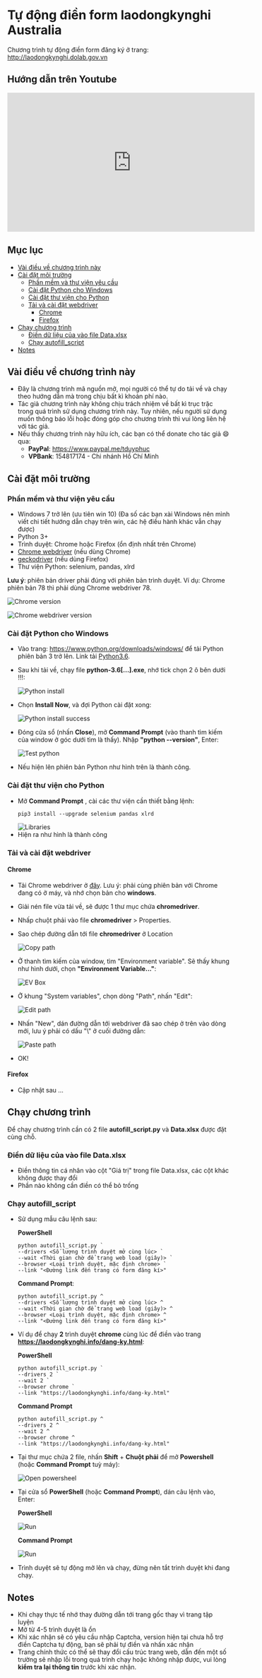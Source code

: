 # Tự động điền form laodongkynghi Australia
Chương trình tự động điền form đăng ký ở trang: http://laodongkynghi.dolab.gov.vn

## Hướng dẫn trên Youtube

<iframe width="560" height="315" src="https://www.youtube.com/embed/cnBs1_ZaP_8" frameborder="0" allow="accelerometer; autoplay; encrypted-media; gyroscope; picture-in-picture" allowfullscreen></iframe>

## Mục lục

* [Vài điều về chương trình này](#abouts)
* [Cài đặt môi trường](#env-setups)
  * [Phần mềm và thư viện yêu cầu](#prerequisites)
  * [Cài đặt Python cho Windows](#python-wins)
  * [Cài đặt thư viện cho Python](#python-libs)
  * [Tải và cài đặt webdriver](#webdriver)
    * [Chrome](#webdriver-chrome)
    * [Firefox](#webdriver-ff)
* [Chạy chương trình](#usage)
  * [Điền dữ liệu của vào file Data.xlsx](#fill-data)
  * [Chạy autofill_script](#run-script)
* [Notes](#notes)

<a name="abouts"></a>

## Vài điều về chương trình này
* Đây là chương trình mã nguồn mở, mọi người có thể tự do tải về và chạy theo hướng dẫn mà trong chịu bất kì khoản phí nào.
* Tác giả chương trình này không chịu trách nhiệm về bất kì trục trặc trong quá trình sử dụng chương trình này. Tuy nhiên, nếu người sử dụng muốn thông báo lỗi hoặc đóng góp cho chương trình thì vui lòng liên hệ với tác giả.
* Nếu thấy chương trình này hữu ích, các bạn có thể donate cho tác giả :smile: qua:
    * __PayPal__: https://www.paypal.me/tduyphuc
    * __VPBank__: 154817174 - Chi nhánh Hồ Chí Minh

<a name="env-setups"></a>

## Cài đặt môi trường
<a name="prerequisites"></a>

### Phần mềm và thư viện yêu cầu
* Windows 7 trở lên (ưu tiên win 10) (Đa số các bạn xài Windows nên mình viết chi tiết hướng dẫn chạy trên win, các hệ điều hành khác vẫn chạy được)
* Python 3+
* Trình duyệt: Chrome hoặc Firefox (ổn định nhất trên Chrome)
* [Chrome webdriver](https://chromedriver.chromium.org/downloads) (nếu dùng Chrome)
* [geckodriver](https://github.com/mozilla/geckodriver/releases) (nếu dùng Firefox)
* Thư viện Python: selenium, pandas, xlrd

__Lưu ý__: phiên bản driver phải đúng với phiên bản trình duyệt. Ví dụ: Chrome phiên bản 78 thì phải dùng Chrome webdriver 78.

![Chrome version](images/chrome_version.png)

![Chrome webdriver version](images/chrome_wd_version.png)

<a name="python-wins"></a>

### Cài đặt Python cho Windows
* Vào trang: https://www.python.org/downloads/windows/ để tải Python phiên bản 3 trở lên. Link tải [Python3.6](https://www.python.org/ftp/python/3.6.8/python-3.6.8-amd64.exe).
* Sau khi tải về, chạy file __python-3.6[...].exe__, nhớ tick chọn 2 ô bên dưới !!!:

    ![Python install](images/python_ins.png)
* Chọn __Install Now__, và đợi Python cài đặt xong:

    ![Python install success](images/python_ins_success.png)
* Đóng cửa sổ (nhấn __Close__), mở __Command Prompt__ (vào thanh tìm kiếm của window ở góc dưới tìm là thấy). Nhập __"python --version"__, Enter:

    ![Test python](images/test_python.png)
* Nếu hiện lên phiên bản Python như hình trên là thành công.

<a name="python-libs"></a>

### Cài đặt thư viện cho Python
* Mở __Command Prompt__ , cài các thư viện cần thiết bằng lệnh:
    ```
    pip3 install --upgrade selenium pandas xlrd
    ```
    ![Libraries](images/libraries.png)
* Hiện ra như hình là thành công

<a name="webdriver"></a>

### Tải và cài đặt webdriver

<a name="webdriver-chrome"></a>

#### Chrome
* Tải Chrome webdriver ở [đây](https://chromedriver.chromium.org/downloads). Lưu ý: phải cùng phiên bản với Chrome đang có ở máy, và nhớ chọn bản cho __windows__.
* Giải nén file vừa tải về, sẽ được 1 thư mục chứa __chromedriver__.
* Nhấp chuột phải vào file __chromedriver__ > Properties.
* Sao chép đường dẫn tới file __chromedriver__ ở Location

    ![Copy path](images/copy_path.png)

* Ở thanh tìm kiếm của window, tìm "Environment variable". Sẽ thấy khung như hình dưới, chọn __"Environment Variable..."__:

    ![EV Box](images/ev_box.png)
* Ở khung "System variables", chọn dòng "Path", nhấn "Edit":
    
    ![Edit path](images/edit_path.png)
* Nhấn "New", dán đường dẫn tới webdriver đã sao chép ở trên vào dòng mới, lưu ý phải có dấu "\\" ở cuối đường dẫn:

    ![Paste path](images/paste_path.png)
* OK!

<a name="webdriver-ff"></a>

#### Firefox
* Cập nhật sau ...

<a name="usage"></a>

## Chạy chương trình
Để chạy chương trình cần có 2 file __autofill_script.py__ và __Data.xlsx__ được đặt cùng chỗ.

<a name="fill-data"></a>

### Điền dữ liệu của vào file Data.xlsx
* Điền thông tin cá nhân vào cột "Giá trị" trong file Data.xlsx, các cột khác không được thay đổi
* Phần nào không cần điền có thể bỏ trống

<a name="run-script"></a>

### Chạy autofill_script
* Sử dụng mẫu câu lệnh sau:

    __PowerShell__
    ```
    python autofill_script.py `
    --drivers <Số lượng trình duyệt mở cùng lúc> `
    --wait <Thời gian chờ để trang web load (giây)> `
    --browser <Loại trình duyệt, mặc định chrome> `
    --link "<Đường link đến trang có form đăng kí>"
    ```

    __Command Prompt__:
    ```
    python autofill_script.py ^
    --drivers <Số lượng trình duyệt mở cùng lúc> ^
    --wait <Thời gian chờ để trang web load (giây)> ^
    --browser <Loại trình duyệt, mặc định chrome> ^
    --link "<Đường link đến trang có form đăng kí>"
    ```
* Ví dụ để chạy __2__ trình duyệt __chrome__ cùng lúc để điền vào trang __https://laodongkynghi.info/dang-ky.html__:

    __PowerShell__
    ```
    python autofill_script.py `
    --drivers 2 `
    --wait 2 `
    --browser chrome `
    --link "https://laodongkynghi.info/dang-ky.html"
    ```

    __Command Prompt__
    ```
    python autofill_script.py ^
    --drivers 2 ^
    --wait 2 ^
    --browser chrome ^
    --link "https://laodongkynghi.info/dang-ky.html"
    ```
* Tại thư mục chứa 2 file, nhấn __Shift__ + __Chuột phải__ để mở __Powershell__ (hoặc __Command Prompt__ tuỳ máy):

    ![Open powersheel](images/open_cmd.png)

* Tại cửa sổ __PowerShell__ (hoặc __Command Prompt__), dán câu lệnh vào, Enter:

    __PowerShell__

    ![Run](images/powershell_run.png)

    __Command Prompt__

    ![Run](images/run.png)

* Trình duyệt sẽ tự động mở lên và chạy, đừng nên tắt trình duyệt khi đang chạy.

<a name="notes"></a>

## Notes
* Khi chạy thực tế nhớ thay đường dẫn tới trang gốc thay vì trang tập luyện
* Mở từ 4-5 trình duyệt là ổn
* Khi xác nhận sẽ có yêu cầu nhập Captcha, version hiện tại chưa hỗ trợ điền Captcha tự động, bạn sẽ phải tự điền và nhấn xác nhận
* Trang chính thức có thể sẽ thay đổi cấu trúc trang web, dẫn đến
một số trường sẽ nhập lỗi trong quá trình chạy hoặc không nhập được, vui lòng __kiểm tra lại thông tin__ trước khi xác nhận.

